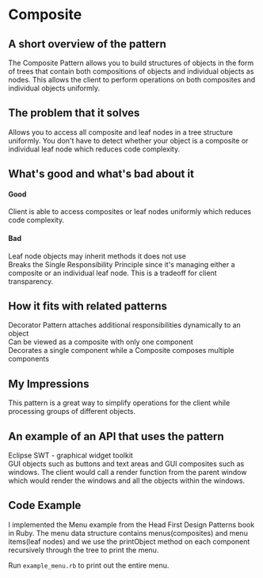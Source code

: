 # Composite

## A short overview of the pattern
The Composite Pattern allows you to build structures of objects in the form of trees that contain both compositions of objects and individual objects as nodes. This allows the client to perform operations on both composites and individual objects uniformly.

## The problem that it solves
Allows you to access all composite and leaf nodes in a tree structure uniformly. You don't have to detect whether your object is a composite or individual leaf node which reduces code complexity.

## What's good and what's bad about it
#### Good
Client is able to access composites or leaf nodes uniformly which reduces code complexity.

#### Bad
Leaf node objects may inherit methods it does not use  
Breaks the Single Responsibility Principle since it's managing either a composite or an individual leaf node. This is a tradeoff for client transparency.

## How it fits with related patterns
Decorator Pattern attaches additional responsibilities dynamically to an object  
Can be viewed as a composite with only one component  
Decorates a single component while a Composite composes multiple components  
  
## My Impressions
This pattern is a great way to simplify operations for the client while processing groups of different objects.

## An example of an API that uses the pattern
Eclipse SWT - graphical widget toolkit  
GUI objects such as buttons and text areas and GUI composites such as windows. The client would call a render function from the parent window which would render the windows and all the objects within the windows.

## Code Example
I implemented the Menu example from the Head First Design Patterns book
in Ruby.
The menu data structure contains menus(composites) and menu items(leaf
nodes) and we use the printObject method on each component recursively
through the tree to print the menu.

Run `example_menu.rb` to print out the entire menu.
